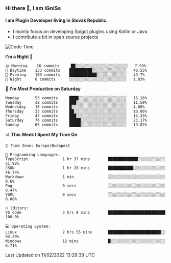 ### Hi there 👋, I am iGniSs

#### I am Plugin Developer living in Slovak Republic.
- I mainly focus on developing Spigot plugins using Kotlin or Java
- I contribute a bit in open source projects

<!--START_SECTION:waka-->
![Code Time](http://img.shields.io/badge/Code%20Time-777%20hrs%2046%20mins-blue)

**I'm a Night 🦉** 

```text
🌞 Morning    26 commits     ██░░░░░░░░░░░░░░░░░░░░░░░   7.93% 
🌆 Daytime    133 commits    ██████████░░░░░░░░░░░░░░░   40.55% 
🌃 Evening    163 commits    ████████████░░░░░░░░░░░░░   49.7% 
🌙 Night      6 commits      ░░░░░░░░░░░░░░░░░░░░░░░░░   1.83%

```
📅 **I'm Most Productive on Saturday** 

```text
Monday       53 commits     ████░░░░░░░░░░░░░░░░░░░░░   16.16% 
Tuesday      38 commits     ███░░░░░░░░░░░░░░░░░░░░░░   11.59% 
Wednesday    16 commits     █░░░░░░░░░░░░░░░░░░░░░░░░   4.88% 
Thursday     33 commits     ██░░░░░░░░░░░░░░░░░░░░░░░   10.06% 
Friday       47 commits     ███░░░░░░░░░░░░░░░░░░░░░░   14.33% 
Saturday     76 commits     █████░░░░░░░░░░░░░░░░░░░░   23.17% 
Sunday       65 commits     █████░░░░░░░░░░░░░░░░░░░░   19.82%

```


📊 **This Week I Spent My Time On** 

```text
⌚︎ Time Zone: Europe/Budapest

💬 Programming Languages: 
TypeScript               1 hr 37 mins        █████████████░░░░░░░░░░░░   51.92% 
JSON                     1 hr 28 mins        ███████████░░░░░░░░░░░░░░   46.74% 
Markdown                 1 min               ░░░░░░░░░░░░░░░░░░░░░░░░░   0.6% 
Pug                      0 secs              ░░░░░░░░░░░░░░░░░░░░░░░░░   0.47% 
YAML                     0 secs              ░░░░░░░░░░░░░░░░░░░░░░░░░   0.08%

🔥 Editors: 
VS Code                  3 hrs 8 mins        █████████████████████████   100.0%

💻 Operating System: 
Linux                    2 hrs 55 mins       ███████████████████████░░   93.29% 
Windows                  12 mins             █░░░░░░░░░░░░░░░░░░░░░░░░   6.71%

```


 Last Updated on 11/02/2022 13:29:39 UTC
<!--END_SECTION:waka-->